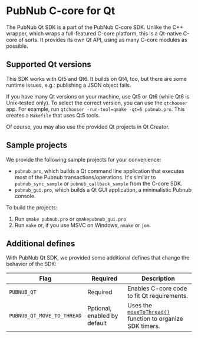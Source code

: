 # PubNub C-core for Qt

The PubNub Qt SDK is a part of the PubNub C-core SDK. Unlike the C++ wrapper, which wraps a full-featured C-core platform, this is a Qt-native C-core of sorts. It provides its own Qt API, using as many C-core modules as possible.

## Supported Qt versions

This SDK works with Qt5 and Qt6. It builds on Qt4, too, but there are some runtime issues, e.g.: publishing a JSON object fails.

If you have many Qt versions on your machine, use Qt5 or Qt6 (while Qt6 is Unix-tested only). To select the correct version, you can use the `qtchooser` app. For example, run `qtchooser -run-tool=qmake -qt=5 pubnub.pro`. This creates a `Makefile` that uses Qt5 tools.

Of course, you may also use the provided Qt projects in Qt Creator.

## Sample projects

We provide the following sample projects for your convenience:

- `pubnub.pro`, which builds a Qt command line application that executes most of the Pubnub transactions/operations. It's similar to `pubnub_sync_sample` or `pubnub_callback_sample` from the C-core SDK.
- `pubnub_gui.pro`, which builds a Qt GUI application, a minimalistic Pubnub console.

To build the projects:

1. Run `qmake pubnub.pro` or `qmakepubnub_gui.pro`
2. Run `make` or, if you use MSVC on Windows, `nmake` or `jom`.

## Additional defines

With PubNub Qt SDK, we provided some additional defines that change the behavior of the SDK:

|Flag|Required|Description|
|---|---|---|
|`PUBNUB_QT`|Required|Enables C-core code to fit Qt requirements.|
|`PUBNUB_QT_MOVE_TO_THREAD`|Pptional, enabled by default|Uses the [`moveToThread()`](https://doc.qt.io/qt-6/qobject.html#moveToThread) function to organize SDK timers.|
